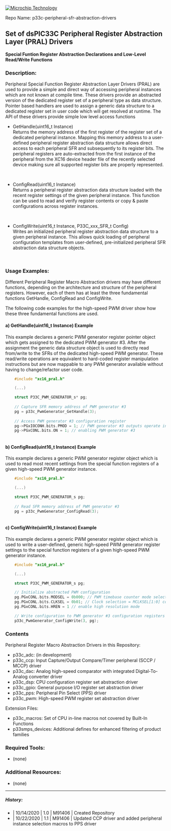 <p><a href="https://www.microchip.com" rel="nofollow"><img src="https://www.microchip.com/ResourcePackages/Microchip/assets/dist/images/logo.png" alt="Microchip Technology" style="max-width:100%;"></a></p>

Repo Name: p33c-peripheral-sfr-abstraction-drivers

## Set of dsPIC33C Peripheral Register Abstraction Layer (PRAL) Drivers
**Special Funtion Register Abstraction Declarations and Low-Level Read/Write Functions**

### Description:
Peripheral Special Function Register Abstraction Layer Drivers (PRAL) are used to provide a simple and direct way of accessing peripheral instances which are not known at compile time.
These drivers provide an abstracted version of the dedicated register set of a peripheral type as data structure. Pointer based handlers are used to assign a generic data structure to a dedicated register set in user code which will get resolved at runtime.
The API of these drivers provide simple low level access functions

  - GetHandle(uint16_t Instance)  
    Returns the memory address of the first register of the register set of a dedicated peripheral instance. Mapping this memory address to a user-defined peripheral register abstraction data structure allows direct access to each peripheral SFR and subsequently to its register bits. The peripheral registers are auto-extracted from the first instance of the peripheral from the XC16 device header file of the recently selected device making sure all supported register bits are properly represented.  
<br>

  - ConfigRead(uint16_t Instance)  
	Returns a peripheral register abstraction data structure loaded with the recent register settings of the given peripheral instance. This function can be used to read and verify register contents or copy & paste configurations across register instances.  
<br>

  - ConfigWrite(uint16_t Instance, P33C_xxx_SFR_t Config)  
	Writes an initialized peripheral register abstraction data structure to a given peripheral instance. This allows quick loading of peripheral configuration templates from user-defined, pre-initialized peripheral SFR abstraction data structure objects.  
<br>


### Usage Examples:  
Different Peripheral Register Macro Abstraction drivers may have different functions, depending on the architecture and structure of the peripheral registers. However, each of them has at least the three fundamental functions GetHandle, ConfigRead and ConfigWrite.

The following code examples for the high-speed PWM driver show how these three fundamental functions are used. 

#### a) GetHandle(uint16_t Instance) Example
This example declares a generic PWM generator register pointer object which gets assigned to the dedicated PWM generator #3. After the assignment the generic data structure object is used to directly read from/write to the SFRs of the dedicated high-speed PWM generator. 
These read/write operations are equivalent to hard-coded register manipulation instructions but are now mappable to any PWM generator available without having to change/refactor user code.

```c
    #include "xc16_pral.h"

	(...)

	struct P33C_PWM_GENERATOR_s* pg;
    
	// Capture SFR memory address of PWM generator #3
	pg = p33c_PwmGenerator_GetHandle(3);
	
	// Access PWM generator #3 configuration register
	pg->PGxIOCONH.bits.PMOD = 1; // PWM generator #3 outputs operate in Independent mode
	pg->PGxCONL.bits.ON = 1; // enabling PWM generator #3
	
```

#### b) ConfigRead(uint16_t Instance) Example
This example declares a generic PWM generator register object which is used to read most recent settings from the special function registers of a given high-speed PWM generator instance. 

```c
    #include "xc16_pral.h"

	(...)

	struct P33C_PWM_GENERATOR_s pg;
    
	// Read SFR memory address of PWM generator #3
	pg = p33c_PwmGenerator_ConfigRead(3);
	
```

#### c) ConfigWrite(uint16_t Instance) Example
This example declares a generic PWM generator register object which is used to write a user-defined, generic high-speed PWM generator register settings to the special function registers of a given high-speed PWM generator instance. 

```c
    #include "xc16_pral.h"

	(...)

	struct P33C_PWM_GENERATOR_s pg;

	// Initialize abstracted PWM configuration
	pg.PGxCONL.bits.MODSEL = 0b000; // PWM timebase counter mode selection = Independent Edge PWM mode
	pg.PGxCONL.bits.CLKSEL = 0b01; // Clock selection = MCLKSEL[1:0] control bits
	pg.PGxCONL.bits.HREN = 1 // enable high resolution mode

	// Write configuration to PWM generator #3 configuration registers
	p33c_PwmGenerator_ConfigWrite(3, pg);
```



### Contents
Peripheral Register Macro Abstraction Drivers in this Repository:

  - p33c_adc:	(in development)
  - p33c_ccp:	Input Capture/Output Compare/Timer peripheral (SCCP / MCCP) driver
  - p33c_dac:	Analog high-speed comparator with integrated Digital-To-Analog converter driver
  - p33c_dsp:	CPU configuration register set abstraction driver
  - p33c_gpio:	General purpose I/O register set abstraction driver
  - p33c_pps:	Peripheral Pin Select (PPS) driver
  - p33c_pwm:	High-speed PWM register set abstraction driver
  
Extension Files:

  - p33c_macros:	 Set of CPU in-line macros not covered by Built-In Functions
  - p33smps_devices: Additional defines for enhanced filtering of product families

### Required Tools:
  - (none)

### Additional Resources:
  - (none)

---
##### History:
  - | 10/14/2020  | 1.0  |  M91406  | Created Repository
  - | 10/22/2020  | 1.1  |  M91406  | Updated CCP driver and added peripheral instance selection macros to PPS driver
